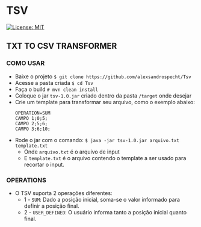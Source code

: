 # TSV

[![License: MIT](https://img.shields.io/badge/License-MIT-yellow.svg)](https://opensource.org/licenses/MIT)

## TXT TO CSV TRANSFORMER

### COMO USAR

 * Baixe o projeto `$ git clone https://github.com/alexsandrospecht/Tsv `
 * Acesse a pasta criada `$ cd Tsv`
 * Faça o build `# mvn clean install`
 * Coloque o jar `tsv-1.0.jar` criado dentro da pasta `/target` onde desejar
 * Crie um template para transformar seu arquivo, como o exemplo abaixo:
    ```
    OPERATION=SUM
    CAMPO 1;0;5;
    CAMPO 2;5;6;
    CAMPO 3;6;10;
    ```
 * Rode o jar com o comando: `$ java -jar tsv-1.0.jar arquivo.txt template.txt`   
    * Onde `arquivo.txt` é o arquivo de input
    * E `template.txt` é o arquivo contendo o template a ser usado para recortar o input.   

### OPERATIONS
  * O TSV suporta 2 operações diferentes:
    * 1 - `SUM`: Dado a posição inicial, soma-se o valor informado para definir a posição final.
    * 2 - `USER_DEFINED`: O usuário informa tanto a posição inicial quanto final. 
     